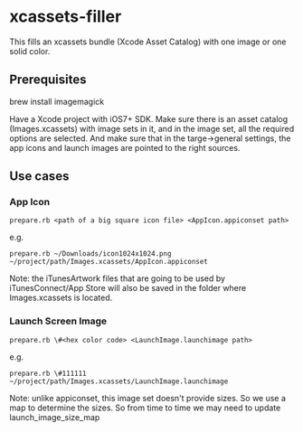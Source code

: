 # xcassets-filler

This fills an xcassets bundle (Xcode Asset Catalog) with one image or one solid color.

## Prerequisites

brew install imagemagick

Have a Xcode project with iOS7+ SDK. Make sure there is an asset catalog (Images.xcassets) with image sets in it, and in the image set, all the required options are selected. And make sure that in the targe->general settings, the app icons and launch images are pointed to the right sources.

## Use cases

### App Icon

    prepare.rb <path of a big square icon file> <AppIcon.appiconset path>

e.g.

    prepare.rb ~/Downloads/icon1024x1024.png ~/project/path/Images.xcassets/AppIcon.appiconset

Note: the iTunesArtwork files that are going to be used by iTunesConnect/App Store will also be saved in the folder where Images.xcassets is located.

### Launch Screen Image

    prepare.rb \#<hex color code> <LaunchImage.launchimage path>

e.g.

    prepare.rb \#111111 ~/project/path/Images.xcassets/LaunchImage.launchimage

Note: unlike appiconset, this image set doesn't provide sizes. So we use a map to determine the sizes. So from time to time we may need to update launch_image_size_map
